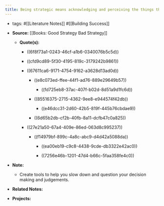 ```yaml
---
title: Being strategic means acknowledging and perceiving the things that others don't take into account.
---
```


- tags: #[[Literature Notes]] #[[Building Success]]

- **Source:** [[Books: Good Strategy Bad Strategy]]
	 - **Quote(s):**
		 - ((6f8f73a1-0243-46cf-a1b6-0340076b5c5d))

		 - ((cfd9cd89-5f30-4195-819c-3179242b9861))

		 - ((67611ca6-9171-4754-9162-a3628d13ad0d))
			 - ((e8c073ed-ffee-44f1-ad76-889e29649b57))
				 - ((fd725eb8-37ac-407f-b02d-8d51a9d1fc6d))

			 - ((85516375-2715-4362-9ee8-e944574f42db))
				 - ((e46dcc31-2d60-42b5-819f-445b76cbdae9))

			 - ((6d65b2db-cf2b-40fb-8a11-dcfb47c0a825))

		 - ((27e21a50-67a4-409e-86ed-063d8c995237))
			 - ((f14979bf-899c-4a8c-abc9-d4d42a5088da))
				 - ((ea00eb19-c9c8-4438-9cde-db3322e42ac0))

				 - ((7256e46b-1201-47d4-b66c-5faa358fe4c0))

- **Note:**
	 - Create tools to help you slow down and question your decision making and judgements.

- **Related Notes:**

- **Projects:**
